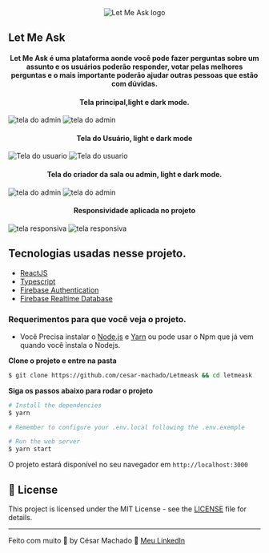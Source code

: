 <div align="center">
  <img src="./src/assets/images/logo.svg" alt="Let Me Ask logo">
</div>

## Let Me Ask

<h4 align="center">
  Let Me Ask é uma plataforma aonde você pode fazer perguntas sobre um assunto e os usuários poderão responder, votar pelas melhores perguntas e o mais importante poderão ajudar outras pessoas que estão com dúvidas.
</h4>

<h4 align="center"> Tela principal,light e dark mode.</h4>

<img src=".github/telaDeAuth.png" alt="tela do admin">
<img src=".github/telaDeAuth-dark.png" alt="tela do admin">

<h4 align="center"> Tela do Usuário, light e dark mode</h4>

<img src=".github/TelaUsuario.png" alt="Tela do usuario">
<img src=".github/TelaUsuario-dark.png" alt="Tela do usuario">

<h4 align="center"> Tela do criador da sala ou admin, light e dark mode.</h4>

<img src=".github/TelaAdmin.png" alt="tela do admin">
<img src=".github/TelaAdmin-dark.png" alt="tela do admin">

<h4 align="center"> Responsividade aplicada no projeto</h4>

<div>
<img src=".github/Responsive-light.png" alt="tela responsiva">
<img src=".github/Responsive-Dark.png" alt="tela responsiva">
</div>

## Tecnologias usadas nesse projeto.

- [ReactJS](https://reactjs.org/)
- [Typescript](https://www.typescriptlang.org/)
- [Firebase Authentication](https://firebase.google.com/products/auth)
- [Firebase Realtime Database](https://firebase.google.com/products/realtime-database)

### Requerimentos para que você veja o projeto.

- Você Precisa instalar o [Node.js](https://nodejs.org/en/download/) e [Yarn](https://yarnpkg.com/) ou pode usar o Npm que já vem quando você instala o Nodejs.

**Clone o projeto e entre na pasta**

```bash
$ git clone https://github.com/cesar-machado/Letmeask && cd letmeask
```

**Siga os passos abaixo para rodar o projeto**

```bash
# Install the dependencies
$ yarn

# Remember to configure your .env.local following the .env.exemple

# Run the web server
$ yarn start
```

O projeto estará disponível no seu navegador em `http://localhost:3000`

## 📝 License

This project is licensed under the MIT License - see the [LICENSE](LICENSE) file for details.

---

Feito com muito 💜 by César Machado 👋 [Meu LinkedIn](https://www.linkedin.com/in/cesar-mach/)
